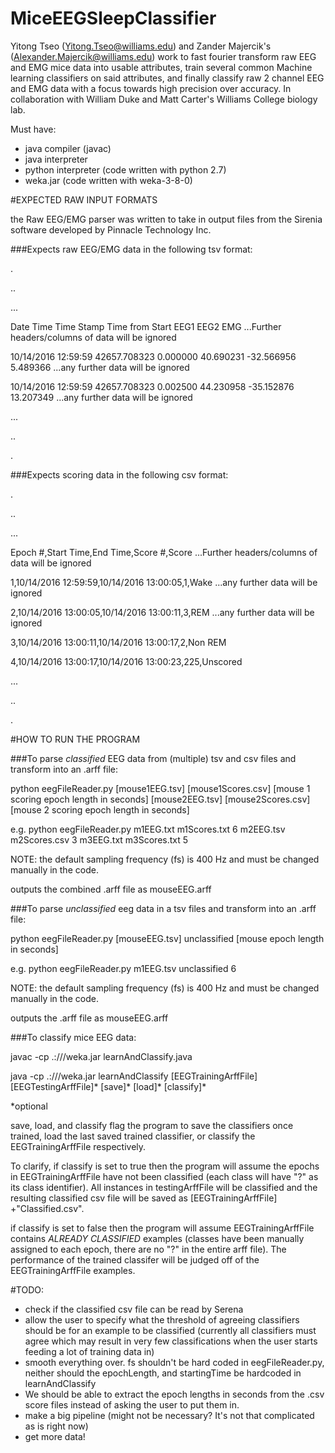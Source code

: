# MiceEEGSleepClassifier

Yitong Tseo (Yitong.Tseo@williams.edu) and Zander Majercik's (Alexander.Majercik@williams.edu) work to fast fourier transform raw EEG and EMG mice data into usable attributes, train several common Machine learning classifiers on said attributes, and finally classify raw 2 channel EEG and EMG data with a focus towards high precision over accuracy. In collaboration with William Duke and Matt Carter's Williams College biology lab.

Must have:
- java compiler (javac)
- java interpreter
- python interpreter (code written with python 2.7)
- weka.jar (code written with weka-3-8-0)

#EXPECTED RAW INPUT FORMATS

the Raw EEG/EMG parser was written to take in output files from the Sirenia software developed by Pinnacle Technology Inc.

###Expects raw EEG/EMG data in the following tsv format:

.

..

...

Date	Time	Time Stamp	Time from Start	EEG1	EEG2	EMG	...Further headers/columns of data will be ignored

10/14/2016	12:59:59	42657.708323	0.000000	40.690231	-32.566956	5.489366	  ...any further data will be ignored

10/14/2016	12:59:59	42657.708323	0.002500	44.230958	-35.152876	13.207349	  ...any further data will be ignored

...

..

.	


###Expects scoring data in the following csv format:

.

..

...

Epoch #,Start Time,End Time,Score #,Score ...Further headers/columns of data will be ignored

1,10/14/2016 12:59:59,10/14/2016 13:00:05,1,Wake ...any further data will be ignored

2,10/14/2016 13:00:05,10/14/2016 13:00:11,3,REM ...any further data will be ignored

3,10/14/2016 13:00:11,10/14/2016 13:00:17,2,Non REM

4,10/14/2016 13:00:17,10/14/2016 13:00:23,225,Unscored

...

..

.

#HOW TO RUN THE PROGRAM


###To parse *classified* EEG data from (multiple) tsv and csv files and transform into an .arff file:

python eegFileReader.py [mouse1EEG.tsv] [mouse1Scores.csv] [mouse 1 scoring epoch length in seconds] [mouse2EEG.tsv] [mouse2Scores.csv] [mouse 2 scoring epoch length in seconds]

e.g. python eegFileReader.py m1EEG.txt m1Scores.txt 6 m2EEG.tsv m2Scores.csv 3 m3EEG.txt m3Scores.txt 5

NOTE: the default sampling frequency (fs) is 400 Hz and must be changed manually in the code.

outputs the combined .arff file as mouseEEG.arff



###To parse *unclassified* eeg data in a tsv files and transform into an .arff file:

python eegFileReader.py [mouseEEG.tsv] unclassified [mouse epoch length in seconds]

e.g. python eegFileReader.py m1EEG.tsv unclassified 6

NOTE: the default sampling frequency (fs) is 400 Hz and must be changed manually in the code.

outputs the .arff file as mouseEEG.arff



###To classify mice EEG data:

javac -cp .:<path>/<to>/<weka>/weka.jar learnAndClassify.java

java -cp .:<path>/<to>/<weka>/weka.jar learnAndClassify [EEGTrainingArffFile] [EEGTestingArffFile]* [save]* [load]* [classify]*

*optional

save, load, and classify flag the program to save the classifiers once trained, load the last saved trained classifier, or classify the EEGTrainingArffFile respectively.

To clarify, if classify is set to true then the program will assume the epochs in EEGTrainingArffFile have not been classified (each class will have "?" as its class identifier). All instances in testingArffFile will be classified and the resulting classified csv file will be saved as [EEGTrainingArffFile] +"Classified.csv".

if classify is set to false then the program will assume EEGTrainingArffFile contains *ALREADY CLASSIFIED* examples (classes have been manually assigned to each epoch, there are no "?" in the entire arff file). The performance of the trained classifer will be judged off of the EEGTrainingArffFile examples.


#TODO:
- check if the classified csv file can be read by Serena
- allow the user to specify what the threshold of agreeing classifiers should be for an example to be classified (currently all classifiers must agree which may result in very few classifications when the user starts feeding a lot of training data in)
- smooth everything over. fs shouldn't be hard coded in eegFileReader.py, neither should the epochLength, and startingTime be hardcoded in learnAndClassify
- We should be able to extract the epoch lengths in seconds from the .csv score files instead of asking the user to put them in.
- make a big pipeline (might not be necessary? It's not that complicated as is right now)
- get more data!
